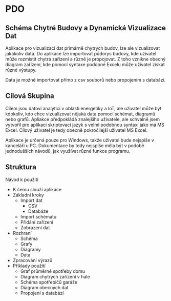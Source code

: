 # PDO



## Schéma Chytré Budovy a Dynamická Vizualizace Dat

Aplikace pro vizualizaci dat primárně chytrých budov, lze ale vizualizovat jakákoliv data. Do aplikace lze importovat půdorys budovy, kde uživatel může rozmístit chytrá zařízení a různě je propojovat. Z toho vznikne obecný diagram zařízení, kde pomocí syntaxe podobné Excelu může uživatel získat různé výstupy.

Data je možné importovat přímo z csv souborů nebo propojením s databází.


## Cílová Skupina

Cílem jsou datoví analytici v oblasti energetiky a IoT, ale uživatel může být kdokoliv, kdo chce vizualizovat nějaká data pomocí schémat, diagramů nebo grafů. Apliakce předpokládá znalejšího uživatele, ale schválně jsem vytvořil pro aplikaci skriptovací jazyk s velmi podobnou syntaxí jako má MS Excel. Cílový uživatel je tedy obecně pokročilejší uživatel MS Excel.

Aplikace je určená pouze pro Windows, takže uživatel bude nejspíše v kanceláři u PC. Dokumentace by tedy nejspíše měla být v podobě jednodušších návodů, jak využívat různé funkce programu.

## Struktura

Návod k použití
  - K čemu slouží aplikace
  - Základní kroky
    - Import dat
      - CSV
      - Databáze
    - Import schématu
    - Přidání zařízení
    - Zobrazení dat
  - Rozhraní
    - Schéma
    - Grafy
    - Diagramy
    - Data
  - Zpracování výrazů
  - Příklady použití
    - Graf průměrné spotřeby domu
    - Diagram chytrých zařízení v hale
    - Schéma spotřebičů garáže
    - Diagram obecných dat
    - Propojení s databází  







